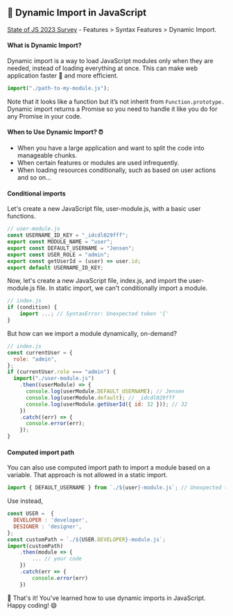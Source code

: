 ## 📂 Dynamic Import in JavaScript

[State of JS 2023 Survey](https://survey.devographics.com/en-US/survey/state-of-js/2023/) - Features > Syntax Features > Dynamic Import.

#### What is Dynamic Import?

Dynamic import is a way to load JavaScript modules only when they are needed, instead of loading everything at once. This can make web application faster :rocket: and more efficient.

```js
import("./path-to-my-module.js");
```

Note that it looks like a function but it’s not inherit from <code>Function.prototype.</code>
Dynamic import returns a Promise so you need to handle it like you do for any Promise in your code.

#### When to Use Dynamic Import? ⏰

- When you have a large application and want to split the code into manageable chunks.
- When certain features or modules are used infrequently.
- When loading resources conditionally, such as based on user actions and so on...

#### Conditional imports

Let's create a new JavaScript file, user-module.js, with a basic user functions.

```js
// user-module.js
const USERNAME_ID_KEY = "_idcdl029fff";
export const MODULE_NAME = "user";
export const DEFAULT_USERNAME = "Jensen";
export const USER_ROLE = "admin";
export const getUserId = (user) => user.id;
export default USERNAME_ID_KEY;
```

Now, let's create a new JavaScript file, index.js, and import the user-module.js file.
In static import, we can't conditionally import a module.

```js
// index.js
if (condition) {
    import ...; // SyntaxError: Unexpected token '{'
}
```

But how can we import a module dynamically, on-demand?

```js
// index.js
const currentUser = {
  role: "admin",
};
if (currentUser.role === "admin") {
  import("./user-module.js")
    .then((userModule) => {
      console.log(userModule.DEFAULT_USERNAME); // Jensen
      console.log(userModule.default); // _idcdl029fff
      console.log(userModule.getUserId({ id: 32 })); // 32
    })
    .catch((err) => {
      console.error(err);
    });
}
```

#### Computed import path

You can also use computed import path to import a module based on a variable. That approach is not allowed in a static import.

```js
import { DEFAULT_USERNAME } from `./${user}-module.js`; // Unexpected template string
```

Use instead,

```js
const USER =  {
  DEVELOPER : 'developer',
  DESIGNER : 'designer',
};
const customPath = `./${USER.DEVELOPER}-module.js`;
import(customPath)
    .then(module => {
        ... // your code
    })
    .catch(err => {
        console.error(err)
    })
```

🎉 That's it! You've learned how to use dynamic imports in JavaScript. Happy coding! 😄
